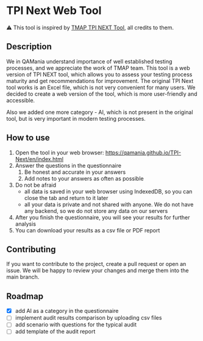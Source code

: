 # TPI Next Web Tool
⚠️ This tool is inspired by [TMAP TPI NEXT Tool](https://www.tmap.net/building-blocks/test-process-improvement-tpi), all credits to them.

## Description
We in QAMania understand importance of well established testing processes, and we appreciate the work of TMAP team.
This tool is a web version of TPI NEXT tool, which allows you to assess your testing process maturity and get recommendations for improvement.
The original TPI Next tool works is an Excel file, which is not very convenient for many users.
We decided to create a web version of the tool, which is more user-friendly and accessible.

Also we added one more category - AI, which is not present in the original tool, but is very important in modern testing processes.

## How to use
1. Open the tool in your web browser: https://qamania.github.io/TPI-Next/en/index.html
2. Answer the questions in the questionnaire
   1. Be honest and accurate in your answers
   2. Add notes to your answers as often as possible
3. Do not be afraid
   - all data is saved in your web browser using IndexedDB, so you can close the tab and return to it later
   - all your data is private and not shared with anyone. We do not have any backend, so we do not store any data on our servers
4. After you finish the questionnaire, you will see your results for further analysis
5. You can download your results as a csv file or PDF report

## Contributing
If you want to contribute to the project, create a pull request or open an issue. We will be happy to review your changes and merge them into the main branch.

## Roadmap
- [x] add AI as a category in the questionnaire
- [ ] implement audit results comparison by uploading csv files
- [ ] add scenario with questions for the typical audit
- [ ] add template of the audit report